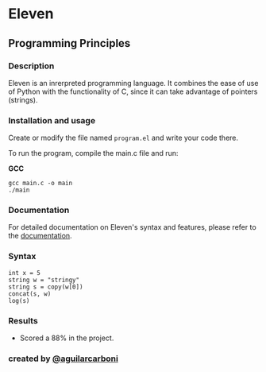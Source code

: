 # Eleven

## Programming Principles

### Description
 
Eleven is an inrerpreted programming language. It combines the ease of use of Python with the functionality of C, 
since it can take advantage of pointers (strings).

### Installation and usage

Create or modify the file named `program.el` and write your code there.

To run the program, compile the main.c file and run:

**GCC**
```
gcc main.c -o main
./main
```

### Documentation
For detailed documentation on Eleven's syntax and features, please refer to the [documentation](docs/README.md).

### Syntax

```
int x = 5
string w = "stringy"
string s = copy(w[0])
concat(s, w)
log(s)
```

### Results
- Scored a 88% in the project.


### created by [@aguilarcarboni](https://github.com/aguilarcarboni/)
